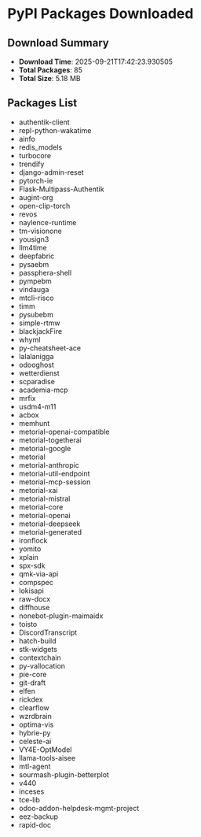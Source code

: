 # PyPI Packages Downloaded

## Download Summary
- **Download Time**: 2025-09-21T17:42:23.930505
- **Total Packages**: 85
- **Total Size**: 5.18 MB

## Packages List
- authentik-client
- repl-python-wakatime
- ainfo
- redis_models
- turbocore
- trendify
- django-admin-reset
- pytorch-ie
- Flask-Multipass-Authentik
- augint-org
- open-clip-torch
- revos
- naylence-runtime
- tm-visionone
- yousign3
- llm4time
- deepfabric
- pysaebm
- passphera-shell
- pympebm
- vindauga
- mtcli-risco
- timm
- pysubebm
- simple-rtmw
- blackjackFire
- whyml
- py-cheatsheet-ace
- lalalanigga
- odooghost
- wetterdienst
- scparadise
- academia-mcp
- mrfix
- usdm4-m11
- acbox
- memhunt
- metorial-openai-compatible
- metorial-togetherai
- metorial-google
- metorial
- metorial-anthropic
- metorial-util-endpoint
- metorial-mcp-session
- metorial-xai
- metorial-mistral
- metorial-core
- metorial-openai
- metorial-deepseek
- metorial-generated
- ironflock
- yomito
- xplain
- spx-sdk
- qmk-via-api
- compspec
- lokisapi
- raw-docx
- diffhouse
- nonebot-plugin-maimaidx
- toisto
- DiscordTranscript
- hatch-build
- stk-widgets
- contextchain
- py-vallocation
- pie-core
- git-draft
- elfen
- rickdex
- clearflow
- wzrdbrain
- optima-vis
- hybrie-py
- celeste-ai
- VY4E-OptModel
- llama-tools-aisee
- mtl-agent
- sourmash-plugin-betterplot
- v440
- inceses
- tce-lib
- odoo-addon-helpdesk-mgmt-project
- eez-backup
- rapid-doc
